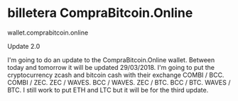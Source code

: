 # billetera CompraBitcoin.Online

wallet.comprabitcoin.online

Update 2.0

I'm going to do an update to the CompraBitcoin.Online wallet. Between today and tomorrow it will be updated 29/03/2018. I'm going to put the cryptocurrency zcash and bitcoin cash with their exchange COMBI / BCC. COMBI / ZEC. ZEC / WAVES. BCC / WAVES. ZEC / BTC. BCC / BTC. WAVES / BTC. I still work to put ETH and LTC but it will be for the third update.
